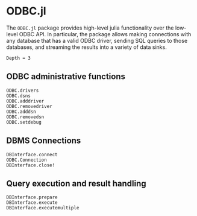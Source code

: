 # ODBC.jl

The `ODBC.jl` package provides high-level julia functionality over the low-level ODBC API. In particular, the package allows making connections with any database that has a valid ODBC driver, sending SQL queries to those databases, and streaming the results into a variety of data sinks.

```@contents
Depth = 3
```

## ODBC administrative functions
```@docs
ODBC.drivers
ODBC.dsns
ODBC.adddriver
ODBC.removedriver
ODBC.adddsn
ODBC.removedsn
ODBC.setdebug
```

## DBMS Connections
```@docs
DBInterface.connect
ODBC.Connection
DBInterface.close!
```

## Query execution and result handling
```@docs
DBInterface.prepare
DBInterface.execute
DBInterface.executemultiple
```
